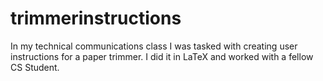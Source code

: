 # trimmerinstructions

In my technical communications class I was tasked with creating user instructions for a paper trimmer. I did it in LaTeX and worked with a fellow CS Student. 
